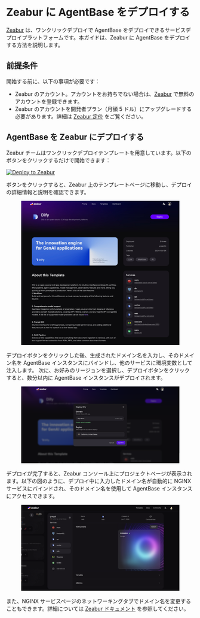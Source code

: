 # Zeabur に AgentBase をデプロイする

[Zeabur](https://zeabur.com) は、ワンクリックデプロイで AgentBase をデプロイできるサービスデプロイプラットフォームです。本ガイドは、Zeabur に AgentBase をデプロイする方法を説明します。

## 前提条件

開始する前に、以下の事項が必要です：

- Zeabur のアカウント。アカウントをお持ちでない場合は、[Zeabur](https://zeabur.com/) で無料のアカウントを登録できます。
- Zeabur のアカウントを開発者プラン（月額 5 ドル）にアップグレードする必要があります。詳細は [Zeabur 定价](https://zeabur.com/pricing) をご覧ください。

## AgentBase を Zeabur にデプロイする

Zeabur チームはワンクリックデプロイテンプレートを用意しています。以下のボタンをクリックするだけで開始できます：

[![Deploy to Zeabur](https://zeabur.com/button.svg)](https://zeabur.com/1D4DOW)

ボタンをクリックすると、Zeabur 上のテンプレートページに移動し、デプロイの詳細情報と説明を確認できます。

<figure><img src="../../.gitbook/assets/zeabur-template-overview.jpeg" alt="Zeabur テンプレート概要"><figcaption></figcaption></figure>

デプロイボタンをクリックした後、生成されたドメイン名を入力し、そのドメイン名を AgentBase インスタンスにバインドし、他のサービスに環境変数として注入します。
次に、お好みのリージョンを選択し、デプロイボタンをクリックすると、数分以内に AgentBase インスタンスがデプロイされます。

<figure><img src="../../.gitbook/assets/zeabur-region-select.png" alt="リージョンを選択"><figcaption></figcaption></figure>

デプロイが完了すると、Zeabur コンソール上にプロジェクトページが表示されます。以下の図のように、デプロイ中に入力したドメイン名が自動的に NGINX サービスにバインドされ、そのドメイン名を使用して AgentBase インスタンスにアクセスできます。

<figure><img src="../../.gitbook/assets/zeabur-project.png" alt="Zeabur プロジェクト概要"><figcaption></figcaption></figure>

また、NGINX サービスページのネットワーキングタブでドメイン名を変更することもできます。詳細については [Zeabur ドキュメント](https://zeabur.com/docs/deploy/domain-binding) を参照してください。